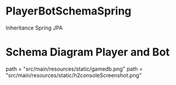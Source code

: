 # PlayerBotSchemaSpring
Inheritance Spring JPA

# Schema Diagram Player and Bot

path = "src/main/resources/static/gamedb.png"
path = "src/main/resources/static/h2consoleScreenshot.png"


